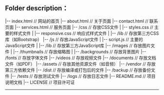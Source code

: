 Folder description：
--------------------------------------------------------------------
|-- index.html                // 网站的首页
|-- about.html                // 关于页面
|-- contact.html              // 联系页面
|-- services.html             // 服务页面
|-- /css                      // 存放CSS文件
|   |-- styles.css            // 主要的样式文件
|   |-- responsive.css        // 响应式样式文件
|   |-- /lib                  // 存放第三方CSS库（如Bootstrap）
|-- /js                       // 存放JavaScript文件
|   |-- script.js             // 主要的JavaScript文件
|   |-- /lib                  // 存放第三方JavaScript库
|-- /images                   // 存放图片文件
|   |-- /thumbnails           // 存放缩略图
|   |-- /backgrounds          // 存放背景图片
|-- /fonts                    // 存放字体文件
|-- /videos                   // 存放视频文件
|-- /documents                // 存放文档文件（如PDF）
|-- /assets                   // 存放其他资源文件（如音频）
|-- /vendor                   // 存放第三方依赖文件
|-- /dist                     // 存放编译或打包后的文件
|-- /backup                   // 存放备份文件
|-- /tests                    // 存放测试文件
|-- /logs                     // 存放日志文件
|-- README.md                 // 项目说明文档
|-- LICENSE                   // 项目许可证

--------------------------------------------------------------------